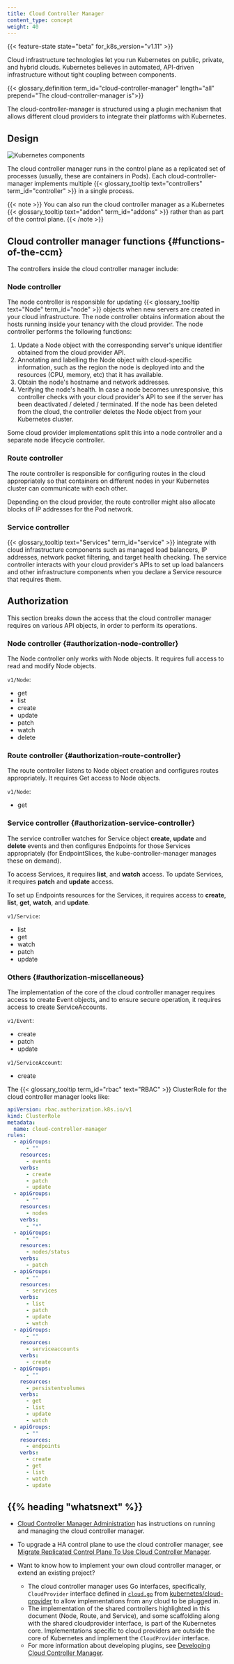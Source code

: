 ```yaml
---
title: Cloud Controller Manager
content_type: concept
weight: 40
---
```


<!-- overview -->

{{< feature-state state="beta" for_k8s_version="v1.11" >}}

Cloud infrastructure technologies let you run Kubernetes on public, private, and hybrid clouds.
Kubernetes believes in automated, API-driven infrastructure without tight coupling between
components.

{{< glossary_definition term_id="cloud-controller-manager" length="all" prepend="The cloud-controller-manager is">}}

The cloud-controller-manager is structured using a plugin
mechanism that allows different cloud providers to integrate their platforms with Kubernetes.

<!-- body -->

## Design

![Kubernetes components](/images/docs/components-of-kubernetes.svg)

The cloud controller manager runs in the control plane as a replicated set of processes
(usually, these are containers in Pods). Each cloud-controller-manager implements
multiple {{< glossary_tooltip text="controllers" term_id="controller" >}} in a single
process.

{{< note >}}
You can also run the cloud controller manager as a Kubernetes
{{< glossary_tooltip text="addon" term_id="addons" >}} rather than as part
of the control plane.
{{< /note >}}

## Cloud controller manager functions {#functions-of-the-ccm}

The controllers inside the cloud controller manager include:

### Node controller

The node controller is responsible for updating {{< glossary_tooltip text="Node" term_id="node" >}} objects
when new servers are created in your cloud infrastructure. The node controller obtains information about the
hosts running inside your tenancy with the cloud provider. The node controller performs the following functions:

1. Update a Node object with the corresponding server's unique identifier obtained from the cloud provider API.
1. Annotating and labelling the Node object with cloud-specific information, such as the region the node
   is deployed into and the resources (CPU, memory, etc) that it has available.
1. Obtain the node's hostname and network addresses.
1. Verifying the node's health. In case a node becomes unresponsive, this controller checks with
   your cloud provider's API to see if the server has been deactivated / deleted / terminated.
   If the node has been deleted from the cloud, the controller deletes the Node object from your Kubernetes
   cluster.

Some cloud provider implementations split this into a node controller and a separate node
lifecycle controller.

### Route controller

The route controller is responsible for configuring routes in the cloud
appropriately so that containers on different nodes in your Kubernetes
cluster can communicate with each other.

Depending on the cloud provider, the route controller might also allocate blocks
of IP addresses for the Pod network.

### Service controller

{{< glossary_tooltip text="Services" term_id="service" >}} integrate with cloud
infrastructure components such as managed load balancers, IP addresses, network
packet filtering, and target health checking. The service controller interacts with your
cloud provider's APIs to set up load balancers and other infrastructure components
when you declare a Service resource that requires them.

## Authorization

This section breaks down the access that the cloud controller manager requires
on various API objects, in order to perform its operations.

### Node controller {#authorization-node-controller}

The Node controller only works with Node objects. It requires full access
to read and modify Node objects.

`v1/Node`:

- get
- list
- create
- update
- patch
- watch
- delete

### Route controller {#authorization-route-controller}

The route controller listens to Node object creation and configures
routes appropriately. It requires Get access to Node objects.

`v1/Node`:

- get

### Service controller {#authorization-service-controller}

The service controller watches for Service object **create**, **update** and **delete** events and then
configures Endpoints for those Services appropriately (for EndpointSlices, the
kube-controller-manager manages these on demand).

To access Services, it requires **list**, and **watch** access. To update Services, it requires
**patch** and **update** access.

To set up Endpoints resources for the Services, it requires access to **create**, **list**,
**get**, **watch**, and **update**.

`v1/Service`:

- list
- get
- watch
- patch
- update

### Others {#authorization-miscellaneous}

The implementation of the core of the cloud controller manager requires access to create Event
objects, and to ensure secure operation, it requires access to create ServiceAccounts.

`v1/Event`:

- create
- patch
- update

`v1/ServiceAccount`:

- create

The {{< glossary_tooltip term_id="rbac" text="RBAC" >}} ClusterRole for the cloud
controller manager looks like:

```yaml
apiVersion: rbac.authorization.k8s.io/v1
kind: ClusterRole
metadata:
  name: cloud-controller-manager
rules:
  - apiGroups:
      - ""
    resources:
      - events
    verbs:
      - create
      - patch
      - update
  - apiGroups:
      - ""
    resources:
      - nodes
    verbs:
      - "*"
  - apiGroups:
      - ""
    resources:
      - nodes/status
    verbs:
      - patch
  - apiGroups:
      - ""
    resources:
      - services
    verbs:
      - list
      - patch
      - update
      - watch
  - apiGroups:
      - ""
    resources:
      - serviceaccounts
    verbs:
      - create
  - apiGroups:
      - ""
    resources:
      - persistentvolumes
    verbs:
      - get
      - list
      - update
      - watch
  - apiGroups:
      - ""
    resources:
      - endpoints
    verbs:
      - create
      - get
      - list
      - watch
      - update
```

## {{% heading "whatsnext" %}}

- [Cloud Controller Manager Administration](/docs/tasks/administer-cluster/running-cloud-controller/#cloud-controller-manager)
  has instructions on running and managing the cloud controller manager.

- To upgrade a HA control plane to use the cloud controller manager, see
  [Migrate Replicated Control Plane To Use Cloud Controller Manager](/docs/tasks/administer-cluster/controller-manager-leader-migration/).

- Want to know how to implement your own cloud controller manager, or extend an existing project?

  - The cloud controller manager uses Go interfaces, specifically, `CloudProvider` interface defined in
    [`cloud.go`](https://github.com/kubernetes/cloud-provider/blob/release-1.21/cloud.go#L42-L69)
    from [kubernetes/cloud-provider](https://github.com/kubernetes/cloud-provider) to allow
    implementations from any cloud to be plugged in.
  - The implementation of the shared controllers highlighted in this document (Node, Route, and Service),
    and some scaffolding along with the shared cloudprovider interface, is part of the Kubernetes core.
    Implementations specific to cloud providers are outside the core of Kubernetes and implement
    the `CloudProvider` interface.
  - For more information about developing plugins,
    see [Developing Cloud Controller Manager](/docs/tasks/administer-cluster/developing-cloud-controller-manager/).

